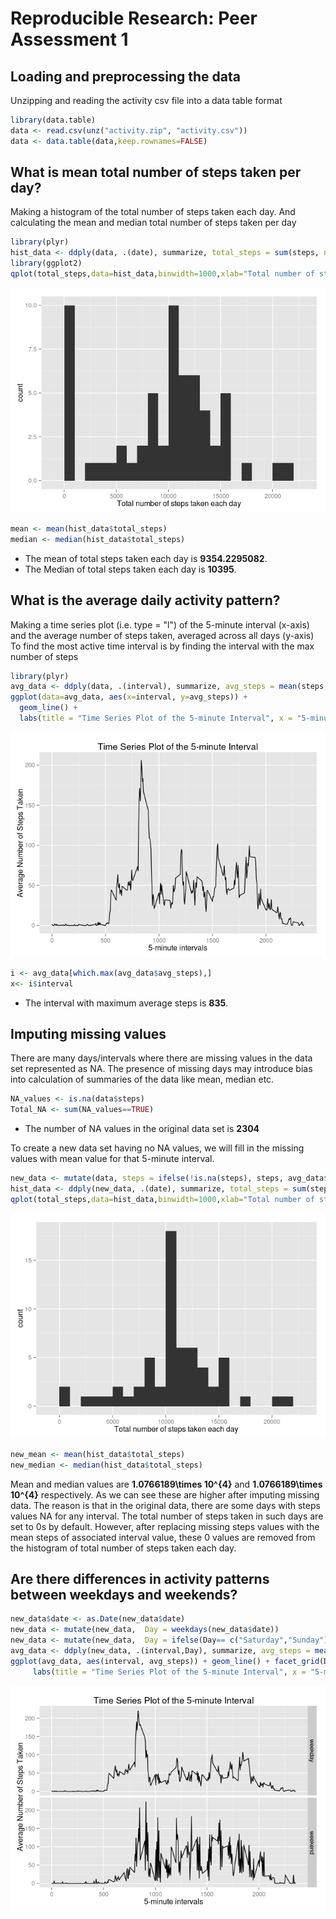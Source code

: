 # Reproducible Research: Peer Assessment 1


## Loading and preprocessing the data
Unzipping and reading the activity csv file into a data table format

```r
library(data.table)
data <- read.csv(unz("activity.zip", "activity.csv"))
data <- data.table(data,keep.rownames=FALSE)
```

## What is mean total number of steps taken per day?
Making a histogram of the total number of steps taken each day.
And calculating the mean and median total number of steps taken per day

```r
library(plyr)
hist_data <- ddply(data, .(date), summarize, total_steps = sum(steps, na.rm = TRUE))
library(ggplot2)
qplot(total_steps,data=hist_data,binwidth=1000,xlab="Total number of steps taken each day")
```

![](PA1_template_files/figure-html/mean_step-1.png) 

```r
mean <- mean(hist_data$total_steps)
median <- median(hist_data$total_steps)
```
- The mean of total steps taken each day is **9354.2295082**. 
- The Median of total steps taken each day is **10395**.

## What is the average daily activity pattern?
Making a time series plot (i.e. type = "l") of the 5-minute interval (x-axis) and the average number of steps taken, averaged across all days (y-axis)
To find the most active time interval is by finding the interval with the max number of steps

```r
library(plyr)
avg_data <- ddply(data, .(interval), summarize, avg_steps = mean(steps, na.rm = TRUE))
ggplot(data=avg_data, aes(x=interval, y=avg_steps)) + 
  geom_line() + 
  labs(title = "Time Series Plot of the 5-minute Interval", x = "5-minute intervals", y = "Average Number of Steps Taken")
```

![](PA1_template_files/figure-html/activity_patterns-1.png) 

```r
i <- avg_data[which.max(avg_data$avg_steps),]
x<- i$interval
```
- The interval with maximum average steps is **835**.

## Imputing missing values
There are many days/intervals where there are missing values in the data set represented as NA.
The presence of missing days may introduce bias into calculation of summaries of the data like mean, median etc.

```r
NA_values <- is.na(data$steps)
Total_NA <- sum(NA_values==TRUE)
```

- The number of NA values in the original data set is **2304**

To create a new data set having no NA values, we will fill in the missing values with mean value for that 5-minute interval.

```r
new_data <- mutate(data, steps = ifelse(!is.na(steps), steps, avg_data$avg_steps))
hist_data <- ddply(new_data, .(date), summarize, total_steps = sum(steps, na.rm = TRUE))
qplot(total_steps,data=hist_data,binwidth=1000,xlab="Total number of steps taken each day")
```

![](PA1_template_files/figure-html/impute-1.png) 

```r
new_mean <- mean(hist_data$total_steps)
new_median <- median(hist_data$total_steps)
```

Mean and median values are **1.0766189\times 10^{4}** and **1.0766189\times 10^{4}** respectively. As we can see these are higher after imputing missing data. The reason is that in the original data, there are some days with steps values NA for any interval. The total number of steps taken in such days are set to 0s by default. However, after replacing missing steps values with the mean steps of associated interval value, these 0 values are removed from the histogram of total number of steps taken each day.

## Are there differences in activity patterns between weekdays and weekends?

```r
new_data$date <- as.Date(new_data$date)
new_data <- mutate(new_data,  Day = weekdays(new_data$date))
new_data <- mutate(new_data,  Day = ifelse(Day== c("Saturday","Sunday"), "weekend", "weekday"))
avg_data <- ddply(new_data, .(interval,Day), summarize, avg_steps = mean(steps, na.rm = TRUE))
ggplot(avg_data, aes(interval, avg_steps)) + geom_line() + facet_grid(Day ~ .) +
     labs(title = "Time Series Plot of the 5-minute Interval", x = "5-minute intervals", y = "Average Number of Steps Taken")
```

![](PA1_template_files/figure-html/Weekday_pattern-1.png) 
